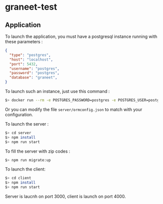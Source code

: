 # graneet-test

## Application

To launch the application, you must have a postgresql instance running with these parameters :

```json
{
  "type": "postgres",
  "host": "localhost",
  "port": 5432,
  "username": "postgres",
  "password": "postgres",
  "database": "graneet",
}
```

To launch such an instance, just use this command :

```bash
$> docker run --rm -e POSTGRES_PASSWORD=postgres -e POSTGRES_USER=postgres -e POSTGRES_DB=graneet -p 5432:5432 postgres
```

Or you can modify the file `server/ormconfig.json` to match with your configuration.

To launch the server :

```bash
$> cd server
$> npm install
$> npm run start
```

To fill the server with zip codes :

```bash
$> npm run migrate:up
```

To launch the client:

```bash
$> cd client
$> npm install
$> npm run start
```

Server is laucnh on port 3000, client is launch on port 4000.
